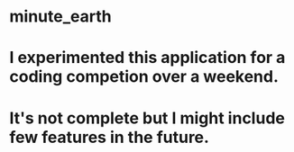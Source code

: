 # minute_earth 
# I experimented this application for a coding competion over a weekend. 
# It's not complete but I might include few features in the future. 
